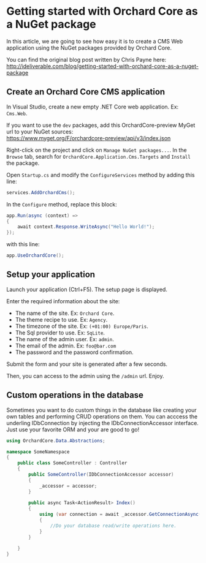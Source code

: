 # Getting started with Orchard Core as a NuGet package

In this article, we are going to see how easy it is to create a CMS Web application using the NuGet packages provided by Orchard Core.

You can find the original blog post written by Chris Payne here:  
<http://ideliverable.com/blog/getting-started-with-orchard-core-as-a-nuget-package>

## Create an Orchard Core CMS application

In Visual Studio, create a new empty .NET Core web application. Ex: `Cms.Web`.

If you want to use the `dev` packages, add this OrchardCore-preview MyGet url to your NuGet sources:  
<https://www.myget.org/F/orchardcore-preview/api/v3/index.json>

Right-click on the project and click on `Manage NuGet packages...`.
In the `Browse` tab, search for `OrchardCore.Application.Cms.Targets` and `Install` the package.

Open `Startup.cs` and modify the `ConfigureServices` method by adding this line:

```csharp
services.AddOrchardCms();
```

In the `Configure` method, replace this block:

```csharp
app.Run(async (context) =>
{
    await context.Response.WriteAsync("Hello World!");
});
```

with this line:

```csharp
app.UseOrchardCore();
```

## Setup your application

Launch your application (Ctrl+F5). The setup page is displayed.

Enter the required information about the site:

- The name of the site. Ex: `Orchard Core`.
- The theme recipe to use. Ex: `Agency`.
- The timezone of the site. Ex: `(+01:00) Europe/Paris`.
- The Sql provider to use. Ex: `SqLite`.
- The name of the admin user. Ex: `admin`.
- The email of the admin. Ex: `foo@bar.com`
- The password and the password confirmation.

Submit the form and your site is generated after a few seconds.

Then, you can access to the admin using the `/admin` url. Enjoy.

## Custom operations in the database

Sometimes you want to do custom things in the database like creating your own tables and performing CRUD operations on them. You can acccess the underling IDbConnection by injecting the IDbConnectionAccessor interface.  Just use your favorite ORM and your are good to go!

```csharp
using OrchardCore.Data.Abstractions;

namespace SomeNamespace
{
    public class SomeController : Controller
    {
        public SomeController(IDbConnectionAccessor accessor)
        {
            _accessor = accessor;
        }
        
        public async Task<ActionResult> Index()
        {
            using (var connection = await _accessor.GetConnectionAsync())
            {
                //Do your database read/write operations here.
            }
        }
    
    }
}
```

